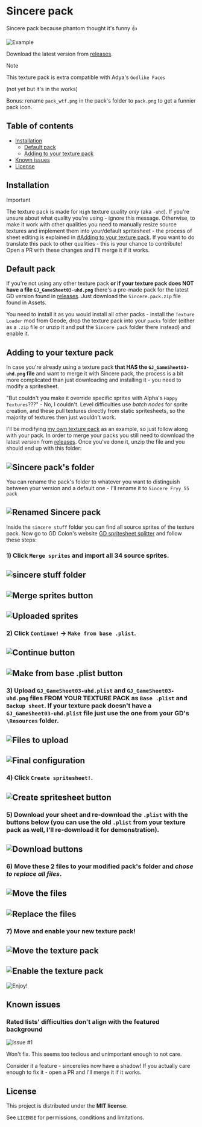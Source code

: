 # Sincere pack
Sincere pack because phantom thought it's funny 👍

![Example](https://github.com/user-attachments/assets/d668056a-4811-4a5f-bf51-a91e66e74cc4)

Download the latest version from [releases](https://github.com/Fryy55/sincere-pack/releases).

> [!NOTE]
> This texture pack is extra compatible with Adya's `Godlike Faces`
>
> (not yet but it's in the works)

Bonus: rename `pack_wtf.png` in the pack's folder to `pack.png` to get a funnier pack icon.

## Table of contents

- [Installation](#installation)
	- [Default pack](#default-pack)
	- [Adding to your texture pack](#adding-to-your-texture-pack)
- [Known issues](#known-issues)
- [License](license)

## Installation

> [!IMPORTANT]
> The texture pack is made for `High` texture quality _only_ (aka `-uhd`). If you're unsure about what quality you're using - ignore this message. Otherwise, to make it work with other qualities you need to manually resize source textures and implement them into your/default spritesheet - the process of sheet editing is explained in [#Adding to your texture pack](#adding-to-your-texture-pack). If you want to do translate this pack to other qualities - this is your chance to contribute! Open a PR with these changes and I'll merge it if it works.

## Default pack
If you're not using any other texture pack **or if your texture pack does NOT have a file `GJ_GameSheet03-uhd.png`** there's a pre-made pack for the latest GD version found in [releases](https://github.com/Fryy55/sincere-pack/releases). Just download the `Sincere.pack.zip` file found in Assets.

You need to install it as you would install all other packs - install the `Texture Loader` mod from Geode, drop the texture pack into your `packs` folder (either as a `.zip` file or unzip it and put the `Sincere pack` folder there instead) and enable it.

## Adding to your texture pack
In case you're already using a texture pack **that HAS the `GJ_GameSheet03-uhd.png` file** and want to merge it with Sincere pack, the process is a bit more complicated than just downloading and installing it - you need to modify a spritesheet.

"But couldn't you make it override specific sprites with Alpha's `Happy Textures`???" - No, I couldn't. Level difficulties use _batch nodes_ for sprite creation, and these pull textures directly from static spritesheets, so the majority of textures then just wouldn't work.

I'll be modifying [my own texture pack](https://github.com/Fryy55/fryy_55-pack) as an example, so just follow along with your pack. In order to merge your packs you still need to download the latest version from [releases](https://github.com/Fryy55/sincere-pack/releases). Once you've done it, unzip the file and you should end up with this folder:

![Sincere pack's folder](https://github.com/user-attachments/assets/638e2b6a-2e8c-4df8-b916-96b894d854c5)
---

You can rename the pack's folder to whatever you want to distinguish between your version and a default one - I'll rename it to `Sincere Fryy_55 pack`

![Renamed Sincere pack](https://github.com/user-attachments/assets/cef02353-3c19-49ff-885b-7c1ea542aa7e)
---

Inside the `sincere stuff` folder you can find all source sprites of the texture pack. Now go to GD Colon's website [GD spritesheet splitter](https://gdcolon.com/gdsplitter/) and follow these steps:

### 1) Click `Merge sprites` and import all **34** source sprites.

![sincere stuff folder](https://github.com/user-attachments/assets/32cc4188-7e16-40a0-a835-87ec7b632760)
---
![Merge sprites button](https://github.com/user-attachments/assets/95b58c37-221c-4e20-be48-0a58f04ac714)
---
![Uploaded sprites](https://github.com/user-attachments/assets/be96fb9b-0de0-4418-962d-d04ce58eb367)
---

### 2) Click `Continue!` -> `Make from base .plist`.

![Continue button](https://github.com/user-attachments/assets/ae148330-75dd-4b79-9f35-f1e318fd3a0d)
---
![Make from base .plist button](https://github.com/user-attachments/assets/f8f250f3-1dc8-430d-9548-05107dc11709)
---

### 3) Upload `GJ_GameSheet03-uhd.plist` and `GJ_GameSheet03-uhd.png` files **FROM YOUR TEXTURE PACK** as `Base .plist` and `Backup sheet`. If your texture pack doesn't have a `GJ_GameSheet03-uhd.plist` file just use the one from your GD's `\Resources` folder.

![Files to upload](https://github.com/user-attachments/assets/28e9a227-dace-42f4-ab5e-7b57954d7867)
---
![Final configuration](https://github.com/user-attachments/assets/ccf21a4b-c079-4f21-a823-fb20d197c500)
---

### 4) Click `Create spritesheet!`.

![Create spritesheet button](https://github.com/user-attachments/assets/f300f93a-3882-4ecf-9657-589e599fdbcb)
---

### 5) Download your sheet and re-download the `.plist` with the buttons below (you can use the old `.plist` from your texture pack as well, I'll re-download it for demonstration).

![Download buttons](https://github.com/user-attachments/assets/15fb76a2-59d7-435f-8f84-38811f971e70)
---

### 6) Move these 2 files to your modified pack's folder and _chose to replace all files_.

![Move the files](https://github.com/user-attachments/assets/7665a5e3-4684-4101-804c-13a1b35b3b52)
---
![Replace the files](https://github.com/user-attachments/assets/41fc4bdd-6c03-4ff0-9058-863c9e56d6a7)
---

### 7) Move and enable your new texture pack!

![Move the texture pack](https://github.com/user-attachments/assets/f670dc6a-cbb6-4b8f-b210-59976f34d814)
---
![Enable the texture pack](https://github.com/user-attachments/assets/b4a56f71-a8f8-4b36-8f3e-6eedba7b19d6)
---
![Enjoy!](https://github.com/user-attachments/assets/adf94e02-a93f-4a12-8072-0ff7ef40b042)

## Known issues
### **Rated lists' difficulties don't align with the featured background**
 
![Issue #1](https://github.com/user-attachments/assets/2667c5f4-1c77-43dd-8df8-3d084f1bad49)

Won't fix. This seems too tedious and unimportant enough to not care.

Consider it a feature - sincerelies now have a shadow! If you actually care enough to fix it - open a PR and I'll merge it if it works.

## License

This project is distributed under the **MIT license**.

See `LICENSE` for permissions, conditions and limitations.
